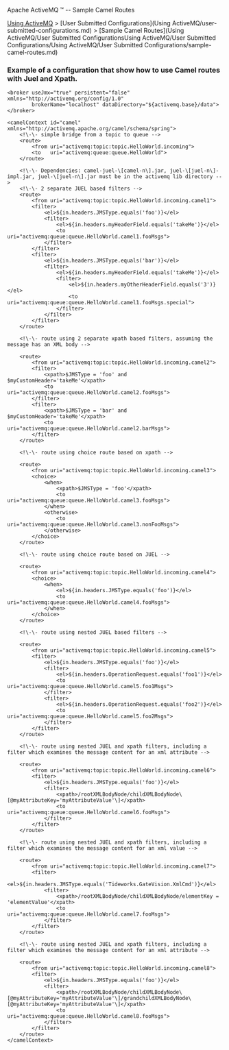 Apache ActiveMQ ™ -- Sample Camel Routes 

[Using ActiveMQ](using-activemq.md) > [User Submitted Configurations](Using ActiveMQ/user-submitted-configurations.md) > [Sample Camel Routes](Using ActiveMQ/User Submitted ConfigurationsUsing ActiveMQ/User Submitted Configurations/Using ActiveMQ/User Submitted Configurations/sample-camel-routes.md)


### Example of a configuration that show how to use Camel routes with Juel and Xpath.

<beans>
    <!\-\- Allows us to use system properties as variables in this configuration file -->
    <bean class="org.springframework.beans.factory.config.PropertyPlaceholderConfigurer"/>

    <broker useJmx="true" persistent="false" xmlns="http://activemq.org/config/1.0"
            brokerName="localhost" dataDirectory="${activemq.base}/data">
    </broker>

    <camelContext id="camel" xmlns="http://activemq.apache.org/camel/schema/spring">
        <!\-\- simple bridge from a topic to queue -->
        <route>
            <from uri="activemq:topic:topic.HelloWorld.incoming">
            <to   uri="activemq:queue:queue.HelloWorld">
        </route>

        <!\-\- Dependencies: camel-juel-\[camel-n\].jar, juel-\[juel-n\]-impl.jar, juel-\[juel-n\].jar must be in the activemq lib directory -->
        <!\-\- 2 separate JUEL based filters -->
        <route>
            <from uri="activemq:topic:topic.HelloWorld.incoming.camel1">
            <filter>
                <el>${in.headers.JMSType.equals('foo')}</el>
                <filter>
                    <el>${in.headers.myHeaderField.equals('takeMe')}</el>
                    <to   uri="activemq:queue:queue.HelloWorld.camel1.fooMsgs">
                </filter>
            </filter>
            <filter>
                <el>${in.headers.JMSType.equals('bar')}</el>
                <filter>
                    <el>${in.headers.myHeaderField.equals('takeMe')}</el>
                    <filter>
                        <el>${in.headers.myOtherHeaderField.equals('3')}</el>
                        <to   uri="activemq:queue:queue.HelloWorld.camel1.fooMsgs.special">
                    </filter>
                </filter>
            </filter>
        </route>

        <!\-\- route using 2 separate xpath based filters, assuming the message has an XML body -->

        <route>
            <from uri="activemq:topic:topic.HelloWorld.incoming.camel2">
            <filter>
                <xpath>$JMSType = 'foo' and $myCustomHeader='takeMe'</xpath>
                <to   uri="activemq:queue:queue.HelloWorld.camel2.fooMsgs">
            </filter>
            <filter>
                <xpath>$JMSType = 'bar' and $myCustomHeader='takeMe'</xpath>
                <to   uri="activemq:queue:queue.HelloWorld.camel2.barMsgs">
            </filter>
        </route>

        <!\-\- route using choice route based on xpath -->

        <route>
            <from uri="activemq:topic:topic.HelloWorld.incoming.camel3">
            <choice>
                <when>
                    <xpath>$JMSType = 'foo'</xpath>
                    <to   uri="activemq:queue:queue.HelloWorld.camel3.fooMsgs">
                </when>
                <otherwise>
                    <to   uri="activemq:queue:queue.HelloWorld.camel3.nonFooMsgs">
                </otherwise>
            </choice>
        </route>

        <!\-\- route using choice route based on JUEL -->

        <route>
            <from uri="activemq:topic:topic.HelloWorld.incoming.camel4">
            <choice>
                <when>
                    <el>${in.headers.JMSType.equals('foo')}</el>
                    <to uri="activemq:queue:queue.HelloWorld.camel4.fooMsgs">
                </when>
            </choice>
        </route>

        <!\-\- route using nested JUEL based filters -->

        <route>
            <from uri="activemq:topic:topic.HelloWorld.incoming.camel5">
            <filter>
                <el>${in.headers.JMSType.equals('foo')}</el>
                <filter>
                    <el>${in.headers.OperationRequest.equals('foo1')}</el>
                    <to uri="activemq:queue:queue.HelloWorld.camel5.foo1Msgs">
                </filter>
                <filter>
                    <el>${in.headers.OperationRequest.equals('foo2')}</el>
                    <to uri="activemq:queue:queue.HelloWorld.camel5.foo2Msgs">
                </filter>
            </filter>
        </route>

        <!\-\- route using nested JUEL and xpath filters, including a filter which examines the message content for an xml attribute -->

        <route>
            <from uri="activemq:topic:topic.HelloWorld.incoming.camel6">
            <filter>
                <el>${in.headers.JMSType.equals('foo')}</el>
                <filter>
                    <xpath>/rootXMLBodyNode/childXMLBodyNode\[@myAttributeKey='myAttributeValue'\]</xpath>
                    <to uri="activemq:queue:queue.HelloWorld.camel6.fooMsgs">
                </filter>
            </filter>
        </route>

        <!\-\- route using nested JUEL and xpath filters, including a filter which examines the message content for an xml value -->

        <route>
            <from uri="activemq:topic:topic.HelloWorld.incoming.camel7">
            <filter>
                <el>${in.headers.JMSType.equals('Tideworks.GateVision.XmlCmd')}</el>
                <filter>
                    <xpath>/rootXMLBodyNode/childXMLBodyNode/elementKey = 'elementValue'</xpath>
                    <to uri="activemq:queue:queue.HelloWorld.camel7.fooMsgs">
                </filter>
            </filter>
        </route>

        <!\-\- route using nested JUEL and xpath filters, including a filter which examines the message content for an xml attribute -->

        <route>
            <from uri="activemq:topic:topic.HelloWorld.incoming.camel8">
            <filter>
                <el>${in.headers.JMSType.equals('foo')}</el>
                <filter>
                    <xpath>/rootXMLBodyNode/childXMLBodyNode\[@myAttributeKey='myAttributeValue'\]/grandchildXMLBodyNode\[@myAttributeKey='myAttributeValue'\]</xpath>
                    <to uri="activemq:queue:queue.HelloWorld.camel8.fooMsgs">
                </filter>
            </filter>
        </route>
    </camelContext>
</beans>

